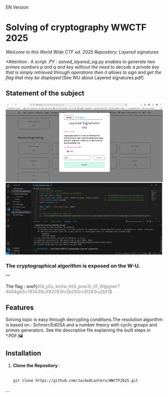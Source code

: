 EN Version 
# Solving of cryptography WWCTF 2025
*Welcome to this World Wide CTF ed. 2025 Repository: Layered signatures*


*Attention : A script *.PY : solved_layered_sig.py enables to generate two primes numbers p and q and  key without the need to decode a private key that is simply retrieved through operations then it allows to sign and get the flag that may be displayed* [See WU about Layered signatures.pdf]


## Statement of the subject
![image](assets/images/Solving.png)
![image](assets/images/execution.png)


### The cryptographical algorithm is exposed on the W-U. 

"<!-- d1d_y0u_kn0w_tH3_pow3r_0f_W@gner?4b84gb5v783439u392093hr2b293rv3f283ru2bf3 -->"

The flag :
wwf{<font color="gray">d1d_y0u_kn0w_tH3_pow3r_0f_W@gner?4b84gb5v783439u392093hr2b293rv3f283ru2bf3</font>}


## Features
Solving topic is easy through decrypting conditions.The resolution algorithm is based on : Schnorr/EdDSA and a number theory with cyclic groups and primes generators. See the descriptive file explaining the built steps in *.PDF.🖼️ 

## Installation

1. **Clone the Repository** :
   ```bash

   git clone https://github.com/JackeOLantern/WWCTF2025.git

...
